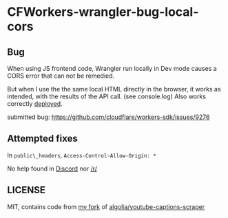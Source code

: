 # CFWorkers-wrangler-bug-local-cors

## Bug

When using JS frontend code, Wrangler run locally in Dev mode causes a CORS error that can not be remedied.

But when I use the the same local HTML directly in the browser, it works as intended, with the results of the API call. (see console.log)  Also works correctly [deployed](https://video-transcript.video.workers.dev/).

submitted bug: https://github.com/cloudflare/workers-sdk/issues/9276

## Attempted fixes

In `public\_headers`, `Access-Control-Allow-Origin: *`

No help found in [Discord](https://discord.com/channels/595317990191398933/1371592359585906718/1371592359585906718) nor [/r/](https://www.reddit.com/r/CloudFlare/comments/1kl7w44/wrangler_blocked_by_cors_policy_the/)

## LICENSE

MIT, contains code from [my fork](https://github.com/tomByrer/youtube-captions-scraper) of  [algolia/youtube-captions-scraper](https://github.com/algolia/youtube-captions-scraper)
